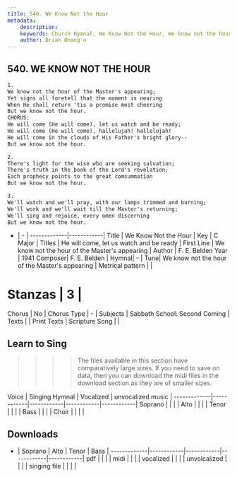 ```yaml
---
title: 540. We Know Not the Hour
metadata:
    description: 
    keywords: Church Hymnal, We Know Not the Hour, We know not the hour of the Master's appearing, He will come, let us watch and be ready
    author: Brian Onang'o
---
```



## 540. WE KNOW NOT THE HOUR

```txt
1.
We know not the hour of the Master's appearing;
Yet signs all foretell that the moment is nearing
When He shall return 'tis a promise most cheering
But we know not the hour.
CHORUS:
He will come (He will come), let us watch and be ready;
He will come (He will come), hallelujah! hallelujah!
He will come in the clouds of His Father's bright glory--
But we know not the hour.

2.
There's light for the wise who are seeking salvation;
There's truth in the book of the Lord's revelation;
Each prophecy points to the great comsummation
But we know not the hour.

3.
We'll watch and we'll pray, with our lamps trimmed and burning;
We'll work and we'll wait till the Master's returning;
We'll sing and rejoice, every omen discerning
But we know not the hour.
```

- |   -  |
-------------|------------|
Title | We Know Not the Hour |
Key | C Major |
Titles | He will come, let us watch and be ready |
First Line | We know not the hour of the Master's appearing |
Author | F. E. Belden
Year | 1941
Composer| F. E. Belden |
Hymnal|  - |
Tune| We know not the hour of the Master's appearing |
Metrical pattern | |
# Stanzas | 3 |
Chorus | No |
Chorus Type | - |
Subjects | Sabbath School: Second Coming |
Texts |  |
Print Texts | 
Scripture Song |  |
  
## Learn to Sing

>>>> The files available in this section have comparatively large sizes. If you need to save on data, then you can download the midi files in the download section as they are of smaller sizes.

Voice |  Singing Hymnal | Vocalized | unvocalized music |
-------------|------------|------------|------------|------------|
Soprano | | | |
Alto | | | |
Tenor | | | |
Bass | | | |
Choir | | | |

## Downloads

- |  Soprano | Alto | Tenor | Bass |
-------------|------------|------------|------------|------------|
pdf | | | |
midi | | | |
vocalized | | | |
unvolcalized | | | |
singing file | | | |
  